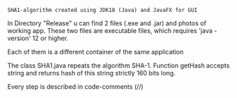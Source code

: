     SHA1-algorithm created using JDK18 (Java) and JavaFX for GUI
In Directory "Release" u can find 2 files (.exe and .jar) and photos of working app.
These two files are executable files, which requires 'java -version' 12 or higher.

Each of them is a different container of the same application





The class SHA1.java repeats the algorithm SHA-1. Function getHash accepts string and returns hash of this string strictly 160 bits long.

Every step is described in code-comments (//)


